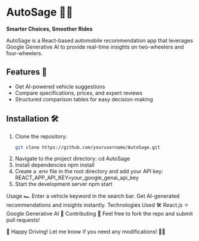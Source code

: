 # AutoSage 🚗✨  
**Smarter Choices, Smoother Rides**  

AutoSage is a React-based automobile recommendation app that leverages Google Generative AI to provide real-time insights on two-wheelers and four-wheelers.  

## Features 🚀  
- Get AI-powered vehicle suggestions  
- Compare specifications, prices, and expert reviews  
- Structured comparison tables for easy decision-making  

## Installation 🛠️  
1. Clone the repository:  
   ```sh
   git clone https://github.com/yourusername/AutoSage.git
2. Navigate to the project directory:
     cd AutoSage
3. Install dependencies
     npm install
4. Create a .env file in the root directory and add your API key:
     REACT_APP_API_KEY=your_google_genai_api_key
5. Start the development server
     npm start


Usage 🏎️
  Enter a vehicle keyword in the search bar.
  Get AI-generated recommendations and insights instantly.
Technologies Used 🛠️
  React.js ⚛️
  Google Generative AI 🤖
Contributing 🤝
  Feel free to fork the repo and submit pull requests!

🚀 Happy Driving! 
  Let me know if you need any modifications! 🚗💨

